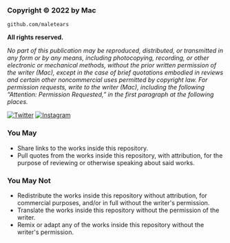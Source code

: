 ### **Copyright © 2022 by Mac**

`github.com/maletears`

**All rights reserved.**

*No part of this publication may be reproduced, distributed, or transmitted in any form or by any means, including photocopying, recording, or other electronic or mechanical methods, without the prior written permission of the writer (Mac), except in the case of brief quotations embodied in reviews and certain other noncommercial uses permitted by copyright law. For permission requests, write to the writer (Mac), including the following “Attention: Permission Requested,” in the first paragraph at the following places.*

[![Twitter](https://img.shields.io/badge/twitter-macnasioga-9cf)](https://twitter.com/macnasioga) [![Instagram](https://img.shields.io/badge/instagram-macnasioga-ff69b4)](https://instagram.com/macnasioga)

### You May
- Share links to the works inside this repository.
- Pull quotes from the works inside this repository, with attribution, for the purpose of reviewing or otherwise speaking about said works.

### You May Not
- Redistribute the works inside this repository without attribution, for commercial purposes, and/or in full without the writer's permission.
- Translate the works inside this repository without the permission of the writer.
- Remix or adapt any of the works inside this repository without the writer's permission.
